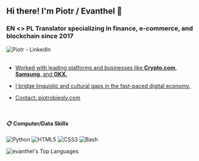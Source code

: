 ## Hi there! I'm Piotr / Evanthel 👋
### EN <> PL Translator specializing in finance, e-commerce, and blockchain since 2017
<a href="https://www.linkedin.com/in/piotr-obiegly"><img align="left" alt="Piotr - LinkedIn" src="https://img.shields.io/badge/linkedin-%230077B5.svg?style=for-the-badge&logo=linkedin&logoColor=white" />
<br> 
<br>
- Worked with leading platforms and businesses like **Crypto.com**, **Samsung**, and **OKX**.
- I bridge linguistic and cultural gaps in the fast-paced digital economy.
- Contact: [piotrobiegly.com](http://piotrobiegly.com/)

  <br>

#### 📋 Computer/Data Skills

![Python](https://img.shields.io/badge/python-3670A0?style=for-the-badge&logo=python&logoColor=ffdd54)
![HTML5](https://img.shields.io/badge/html5-%23E34F26.svg?style=for-the-badge&logo=html5&logoColor=white)
![CSS3](https://img.shields.io/badge/css3-%231572B6.svg?style=for-the-badge&logo=css3&logoColor=white)
![Bash](https://img.shields.io/badge/Shell-121011?style=for-the-badge&logo=gnu-bash&logoColor=white)

![evanthel's Top Languages](https://github-readme-stats.vercel.app/api/top-langs/?username=evanthel&theme=slateorange&show_icons=true&hide_border=true&layout=compact)
